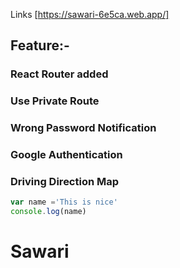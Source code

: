 Links
[https://sawari-6e5ca.web.app/]
## Feature:-
### React Router added
### Use Private Route
### Wrong Password Notification
### Google Authentication
### Driving Direction Map

```javascript
var name ='This is nice'
console.log(name)
```
# Sawari